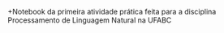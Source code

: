 +Notebook da primeira atividade prática feita para a disciplina Processamento de Linguagem Natural na UFABC